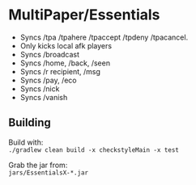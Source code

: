 # MultiPaper/Essentials

 - Syncs /tpa /tpahere /tpaccept /tpdeny /tpacancel.
 - Only kicks local afk players
 - Syncs /broadcast
 - Syncs /home, /back, /seen
 - Syncs /r recipient, /msg
 - Syncs /pay, /eco
 - Syncs /nick
 - Syncs /vanish

## Building

Build with:  
`./gradlew clean build -x checkstyleMain -x test`

Grab the jar from:  
`jars/EssentialsX-*.jar`